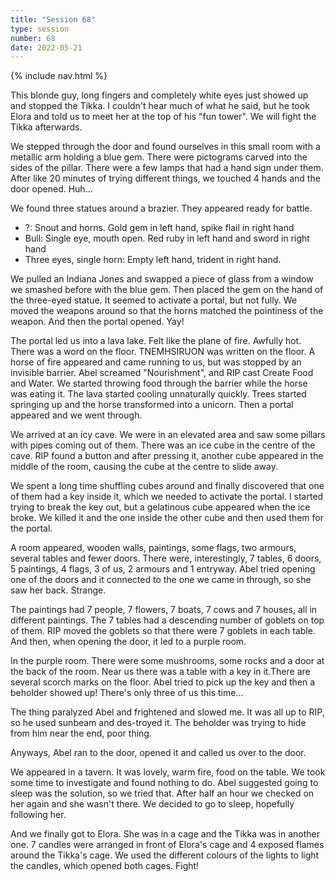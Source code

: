 ```yaml
---
title: "Session 68"
type: session
number: 68
date: 2022-05-21
---
```


{% include nav.html %}

This blonde guy, long fingers and completely white eyes just showed up and stopped the Tikka. I couldn't hear much of what he said, but he took Elora and told us to meet her at the top of his "fun tower". We will fight the Tikka afterwards.

We stepped through the door and found ourselves in this small room with a metallic arm holding a blue gem. There were pictograms carved into the sides of the pillar. There were a few lamps that had a hand sign under them. After like 20 minutes of trying different things, we touched 4 hands and the door opened. Huh…

We found three statues around a brazier. They appeared ready for battle.
- ?: Snout and horns. Gold gem in left hand, spike flail in right hand
- Bull: Single eye, mouth open. Red ruby in left hand and sword in right hand
- Three eyes, single horn: Empty left hand, trident in right hand.

We pulled an Indiana Jones and swapped a piece of glass from a window we smashed before with the blue gem. Then placed the gem on the hand of the three-eyed statue. It seemed to activate a portal, but not fully. We moved the weapons around so that the horns matched the pointiness of the weapon. And then the portal opened. Yay!

The portal led us into a lava lake. Felt like the plane of fire. Awfully hot. There was a word on the floor. TNEMHSIRUON was written on the floor. A horse of fire appeared and came running to us, but was stopped by an invisible barrier. Abel screamed "Nourishment", and RIP cast Create Food and Water. We started throwing food through the barrier while the horse was eating it. The lava started cooling unnaturally quickly. Trees started springing up and the horse transformed into a unicorn. Then a portal appeared and we went through.

We arrived at an icy cave. We were in an elevated area and saw some pillars with pipes coming out of them. There was an ice cube in the centre of the cave. RIP found a button and after pressing it, another cube appeared in the middle of the room, causing the cube at the centre to slide away.

We spent a long time shuffling cubes around and finally discovered that one of them had a key inside it, which we needed to activate the portal. I started trying to break the key out, but a gelatinous cube appeared when the ice broke. We killed it and the one inside the other cube and then used them for the portal.

A room appeared, wooden walls, paintings, some flags, two armours, several tables and fewer doors. There were, interestingly, 7 tables, 6 doors, 5 paintings, 4 flags, 3 of us, 2 armours and 1 entryway. Abel tried opening one of the doors and it connected to the one we came in through, so she saw her back. Strange.

The paintings had 7 people, 7 flowers, 7 boats, 7 cows and 7 houses, all in different paintings. The 7 tables had a descending number of goblets on top of them. RIP moved the goblets so that there were 7 goblets in each table. And then, when opening the door, it led to a purple room.

In the purple room. There were some mushrooms, some rocks and a door at the back of the room. Near us there was a table with a key in it.There are several scorch marks on the floor. Abel tried to pick up the key and then a beholder showed up! There's only three of us this time…

The thing paralyzed Abel and frightened and slowed me. It was all up to RIP, so he used sunbeam and des-troyed it. The beholder was trying to hide from him near the end, poor thing.

Anyways, Abel ran to the door, opened it and called us over to the door.

We appeared in a tavern. It was lovely, warm fire, food on the table. We took some time to investigate and found nothing to do. Abel suggested going to sleep was the solution, so we tried that. After half an hour we checked on her again and she wasn't there. We decided to go to sleep, hopefully following her.

And we finally got to Elora. She was in a cage and the Tikka was in another one. 7 candles were arranged in front of Elora's cage and 4 exposed flames around the Tikka's cage. We used the different colours of the lights to light the candles, which opened both cages. Fight!
